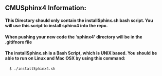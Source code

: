 ## CMUSphinx4 Information:

#### This Directory should only contain the installSphinx.sh bash script. You will use this script to install sphinx4 into the repo. 
#### When pushing your new code the 'sphinx4' directory will be in the .gitifnore file

#### The installSphinx.sh is a Bash Script, which is UNIX based. You should be able to run on Linux and Mac OSX by using this command:  

```
  $ ./installSphinx4.sh
```

